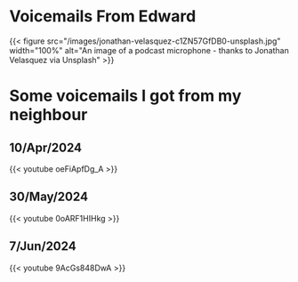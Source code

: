 # Voicemails From Edward


{{< figure src="/images/jonathan-velasquez-c1ZN57GfDB0-unsplash.jpg" width="100%" alt="An image of a podcast microphone - thanks to Jonathan Velasquez via Unsplash" >}}
# Some voicemails I got from my neighbour
## 10/Apr/2024
{{< youtube oeFiApfDg_A >}}

## 30/May/2024
{{< youtube 0oARF1HIHkg >}}

## 7/Jun/2024
{{< youtube 9AcGs848DwA >}}

